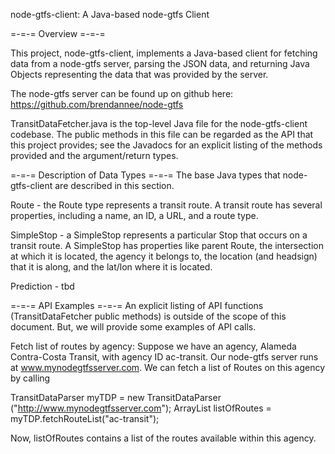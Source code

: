 node-gtfs-client: A Java-based node-gtfs Client

=-=-= Overview =-=-=

This project, node-gtfs-client, implements a Java-based client for fetching data
from a node-gtfs server, parsing the JSON data, and returning Java Objects
representing the data that was provided by the server.

The node-gtfs server can be found up on github here:
https://github.com/brendannee/node-gtfs

TransitDataFetcher.java is the top-level Java file for the node-gtfs-client 
codebase. The public methods in this file can be regarded as the API that this
project provides; see the Javadocs for an explicit listing of the methods 
provided and the argument/return types.

=-=-= Description of Data Types =-=-=
The base Java types that node-gtfs-client are described in this section.

Route - the Route type represents a transit route. A transit route has several
properties, including a name, an ID, a URL, and a route type.

SimpleStop - a SimpleStop represents a particular Stop that occurs on a transit
route. A SimpleStop has properties like parent Route, the intersection at which
it is located, the agency it belongs to, the location (and headsign) that it is
along, and the lat/lon where it is located.

Prediction - tbd

=-=-= API Examples =-=-=
An explicit listing of API functions (TransitDataFetcher public methods) is 
outside of the scope of this document. But, we will provide some examples of
API calls.

Fetch list of routes by agency:
Suppose we have an agency, Alameda Contra-Costa Transit, with agency ID 
ac-transit. Our node-gtfs server runs at www.mynodegtfsserver.com. We can fetch
a list of Routes on this agency by calling

TransitDataParser myTDP = new TransitDataParser \
	("http://www.mynodegtfsserver.com");
ArrayList<Route> listOfRoutes = myTDP.fetchRouteList("ac-transit");

Now, listOfRoutes contains a list of the routes available within this agency. 